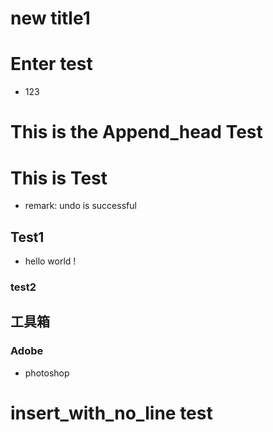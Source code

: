# new title1
# Enter test
* 123
# This is the Append_head Test
# This is Test
* remark: undo is successful
## Test1
* hello world !
### test2
## 工具箱
### Adobe
* photoshop
# insert_with_no_line test
